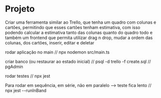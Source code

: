 # Projeto

Criar uma ferramenta similar ao Trello, que tenha um quadro com colunas e cartões, permitindo que esses cartões tenham estimativa, com isso podendo calcular a estimativa tanto das colunas quanto do quadro todo e também um frontend que permita utilizar drag n drop, mudar a ordem das colunas, dos cartões, inserir, editar e deletar

rodar aplicação no main
// npx nodemon src/main.ts

criar banco (ou restaurar ao estado inicial)
// psql -d trello -f create.sql
// pgAdmin

rodar testes
// npx jest


Para rodar em sequência, em série, não em paralelo --> teste fica lento
// npx jest --runInBand 

